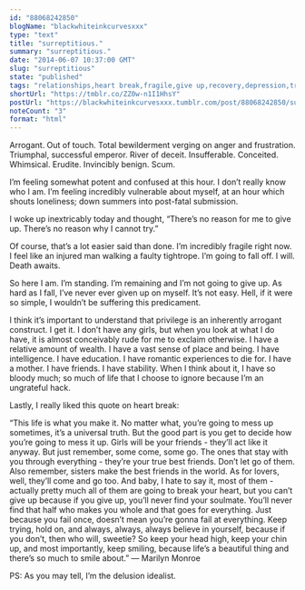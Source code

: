 ```yaml
---
id: "88068242850"
blogName: "blackwhiteinkcurvesxxx"
type: "text"
title: "surreptitious."
summary: "surreptitious."
date: "2014-06-07 10:37:00 GMT"
slug: "surreptitious"
state: "published"
tags: "relationships,heart break,fragile,give up,recovery,depression,try,experience,quote,marilyn Monroe,love"
shortUrl: "https://tmblr.co/ZZ0w-n1I1HhsY"
postUrl: "https://blackwhiteinkcurvesxxx.tumblr.com/post/88068242850/surreptitious"
noteCount: "3"
format: "html"
---
```


Arrogant. Out of touch. Total bewilderment verging on anger and frustration. Triumphal, successful emperor. River of deceit. Insufferable. Conceited. Whimsical. Erudite. Invincibly benign. Scum.

I’m feeling somewhat potent and confused at this hour. I don’t really know who I am. I’m feeling incredibly vulnerable about myself, at an hour which shouts loneliness; down summers into post-fatal submission. 

I woke up inextricably today and thought, “There’s no reason for me to give up. There’s no reason why I cannot try.”

Of course, that’s a lot easier said than done. I’m incredibly fragile right now. I feel like an injured man walking a faulty tightrope. I’m going to fall off. I will. Death awaits.

So here I am. I’m standing. I’m remaining and I’m not going to give up. As hard as I fall, I’ve never ever given up on myself. It’s not easy. Hell, if it were so simple, I wouldn’t be suffering this predicament. 

I think it’s important to understand that privilege is an inherently arrogant construct. I get it. I don’t have any girls, but when you look at what I do have, it is almost conceivably rude for me to exclaim otherwise. I have a relative amount of wealth. I have a vast sense of place and being. I have intelligence. I have education. I have romantic experiences to die for. I have a mother. I have friends. I have stability. When I think about it, I have so bloody much; so much of life that I choose to ignore because I’m an ungrateful hack. 

Lastly, I really liked this quote on heart break: 

“This life is what you make it. No matter what, you’re going to mess up sometimes, it’s a universal truth. But the good part is you get to decide how you’re going to mess it up. Girls will be your friends - they’ll act like it anyway. But just remember, some come, some go. The ones that stay with you through everything - they’re your true best friends. Don’t let go of them. Also remember, sisters make the best friends in the world. As for lovers, well, they’ll come and go too. And baby, I hate to say it, most of them - actually pretty much all of them are going to break your heart, but you can’t give up because if you give up, you’ll never find your soulmate. You’ll never find that half who makes you whole and that goes for everything. Just because you fail once, doesn’t mean you’re gonna fail at everything. Keep trying, hold on, and always, always, always believe in yourself, because if you don’t, then who will, sweetie? So keep your head high, keep your chin up, and most importantly, keep smiling, because life’s a beautiful thing and there’s so much to smile about.” 
― Marilyn Monroe

PS: As you may tell, I’m the delusion idealist.